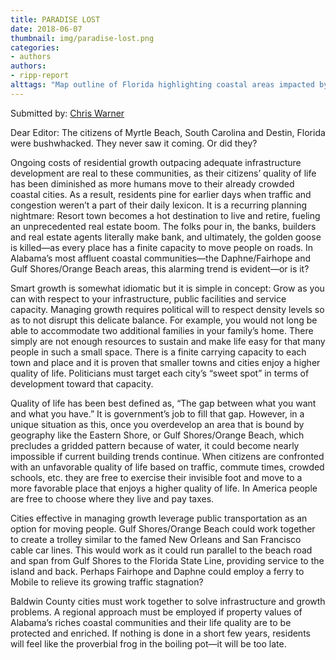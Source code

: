 ```yaml
---
title: PARADISE LOST
date: 2018-06-07
thumbnail: img/paradise-lost.png
categories:
- authors
authors:
- ripp-report
alttags: "Map outline of Florida highlighting coastal areas impacted by population growth and infrastructure challenges"
---
```

Submitted by: <a href="#">Chris Warner</a>

Dear Editor: The citizens of Myrtle Beach, South Carolina and Destin, Florida were bushwhacked. They never saw it coming. Or did they?

Ongoing costs of residential growth outpacing adequate infrastructure development are real to these communities, as their citizens’ quality of life has been diminished as more humans move to their already crowded coastal cities. As a result, residents pine for earlier days when traffic and congestion weren’t a part of their daily lexicon. It is a recurring planning nightmare: Resort town becomes a hot destination to live and retire, fueling an unprecedented real estate boom. The folks pour in, the banks, builders and real estate agents literally make bank, and ultimately, the golden goose is killed—as every place has a finite capacity to move people on roads. In Alabama’s most affluent coastal communities—the Daphne/Fairhope and Gulf Shores/Orange Beach areas, this alarming trend is evident—or is it?

Smart growth is somewhat idiomatic but it is simple in concept: Grow as you can with respect to your infrastructure, public facilities and service capacity. Managing growth requires political will to respect density levels so as to not disrupt this delicate balance. For example, you would not long be able to accommodate two additional families in your family’s home. There simply are not enough resources to sustain and make life easy for that many people in such a small space. There is a finite carrying capacity to each town and place and it is proven that smaller towns and cities enjoy a higher quality of life. Politicians must target each city’s “sweet spot” in terms of development toward that capacity.

Quality of life has been best defined as, “The gap between what you want and what you have.” It is government’s job to fill that gap. However, in a unique situation as this, once you overdevelop an area that is bound by geography like the Eastern Shore, or Gulf Shores/Orange Beach, which precludes a gridded pattern because of water, it could become nearly impossible if current building trends continue. When citizens are confronted with an unfavorable quality of life based on traffic, commute times, crowded schools, etc. they are free to exercise their invisible foot and move to a more favorable place that enjoys a higher quality of life. In America people are free to choose where they live and pay taxes.

Cities effective in managing growth leverage public transportation as an option for moving people. Gulf Shores/Orange Beach could work together to create a trolley similar to the famed New Orleans and San Francisco cable car lines. This would work as it could run parallel to the beach road and span from Gulf Shores to the Florida State Line, providing service to the island and back. Perhaps Fairhope and Daphne could employ a ferry to Mobile to relieve its growing traffic stagnation?

Baldwin County cities must work together to solve infrastructure and growth problems. A regional approach must be employed if property values of Alabama’s riches coastal communities and their life quality are to be protected and enriched. If nothing is done in a short few years, residents will feel like the proverbial frog in the boiling pot—it will be too late.

